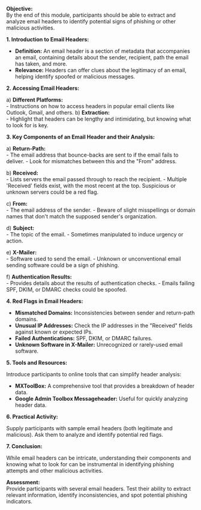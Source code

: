 **Objective:**  
By the end of this module, participants should be able to extract and analyze email headers to identify potential signs of phishing or other malicious activities.

**1. Introduction to Email Headers:**  
   - **Definition:** An email header is a section of metadata that accompanies an email, containing details about the sender, recipient, path the email has taken, and more.
   - **Relevance:** Headers can offer clues about the legitimacy of an email, helping identify spoofed or malicious messages.

**2. Accessing Email Headers:**

   a) **Different Platforms:**  
      - Instructions on how to access headers in popular email clients like Outlook, Gmail, and others.
   b) **Extraction:**  
      - Highlight that headers can be lengthy and intimidating, but knowing what to look for is key.

**3. Key Components of an Email Header and their Analysis:**

   a) **Return-Path:**  
      - The email address that bounce-backs are sent to if the email fails to deliver.
      - Look for mismatches between this and the "From" address.
   
   b) **Received:**  
      - Lists servers the email passed through to reach the recipient. 
      - Multiple 'Received' fields exist, with the most recent at the top. Suspicious or unknown servers could be a red flag.

   c) **From:**  
      - The email address of the sender. 
      - Beware of slight misspellings or domain names that don't match the supposed sender's organization.

   d) **Subject:**  
      - The topic of the email.
      - Sometimes manipulated to induce urgency or action.

   e) **X-Mailer:**  
      - Software used to send the email.
      - Unknown or unconventional email sending software could be a sign of phishing.

   f) **Authentication Results:**  
      - Provides details about the results of authentication checks.
      - Emails failing SPF, DKIM, or DMARC checks could be spoofed.

**4. Red Flags in Email Headers:**

   - **Mismatched Domains:** Inconsistencies between sender and return-path domains.
   - **Unusual IP Addresses:** Check the IP addresses in the "Received" fields against known or expected IPs.
   - **Failed Authentications:** SPF, DKIM, or DMARC failures.
   - **Unknown Software in X-Mailer:** Unrecognized or rarely-used email software.

**5. Tools and Resources:**  

   Introduce participants to online tools that can simplify header analysis:
   - **MXToolBox:** A comprehensive tool that provides a breakdown of header data.
   - **Google Admin Toolbox Messageheader:** Useful for quickly analyzing header data.

**6. Practical Activity:**  

   Supply participants with sample email headers (both legitimate and malicious). Ask them to analyze and identify potential red flags.

**7. Conclusion:**  

   While email headers can be intricate, understanding their components and knowing what to look for can be instrumental in identifying phishing attempts and other malicious activities.

**Assessment:**  
Provide participants with several email headers. Test their ability to extract relevant information, identify inconsistencies, and spot potential phishing indicators.
